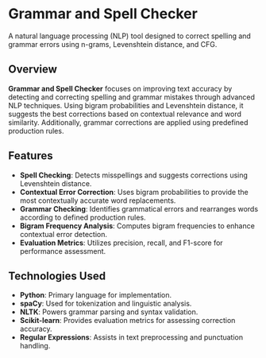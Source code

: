 # **Grammar and Spell Checker**  
A natural language processing (NLP) tool designed to correct spelling and grammar errors using n-grams, Levenshtein distance, and CFG.

## **Overview**  
**Grammar and Spell Checker** focuses on improving text accuracy by detecting and correcting spelling and grammar mistakes through advanced NLP techniques. Using bigram probabilities and Levenshtein distance, it suggests the best corrections based on contextual relevance and word similarity. Additionally, grammar corrections are applied using predefined production rules.

## **Features**  
- **Spell Checking**: Detects misspellings and suggests corrections using Levenshtein distance.  
- **Contextual Error Correction**: Uses bigram probabilities to provide the most contextually accurate word replacements.  
- **Grammar Checking**: Identifies grammatical errors and rearranges words according to defined production rules.  
- **Bigram Frequency Analysis**: Computes bigram frequencies to enhance contextual error detection.  
- **Evaluation Metrics**: Utilizes precision, recall, and F1-score for performance assessment.  

## **Technologies Used**  
- **Python**: Primary language for implementation.  
- **spaCy**: Used for tokenization and linguistic analysis.  
- **NLTK**: Powers grammar parsing and syntax validation.  
- **Scikit-learn**: Provides evaluation metrics for assessing correction accuracy.  
- **Regular Expressions**: Assists in text preprocessing and punctuation handling.
